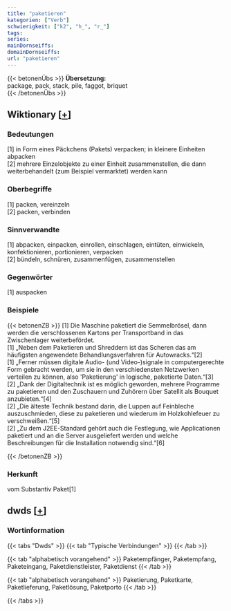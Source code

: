 ```yaml
---
title: "paketieren"
kategorien: ["Verb"]
schwierigkeit: ["k2", "h_", "r_"]
tags:
series:
mainDornseiffs:
domainDornseiffs:
url: "paketieren"
---
```


{{< betonenÜbs >}}
**Übersetzung:**  
package, pack, stack, pile, faggot, briquet  
{{< /betonenÜbs >}}

## Wiktionary [[+](https://de.wiktionary.org/wiki/paketieren)]

### Bedeutungen
[1] in Form eines Päckchens (Pakets) verpacken; in kleinere Einheiten abpacken  
[2] mehrere Einzelobjekte zu einer Einheit zusammenstellen, die dann weiterbehandelt (zum Beispiel vermarktet) werden kann  

### Oberbegriffe
[1] packen, vereinzeln  
[2] packen, verbinden  

### Sinnverwandte
[1] abpacken, einpacken, einrollen, einschlagen, eintüten, einwickeln, konfektionieren, portionieren, verpacken  
[2] bündeln, schnüren, zusammenfügen, zusammenstellen  

### Gegenwörter
[1] auspacken  

### Beispiele
{{< betonenZB >}}
[1] Die Maschine paketiert die Semmelbrösel, dann werden die verschlossenen Kartons per Transportband in das Zwischenlager weiterbefördet.  
[1] „Neben dem Paketieren und Shreddern ist das Scheren das am häufigsten angewendete Behandlungsverfahren für Autowracks.“[2]  
[1] „Ferner müssen digitale Audio- (und Video-)signale in computergerechte Form gebracht werden, um sie in den verschiedensten Netzwerken verteilen zu können, also 'Paketierung' in logische, paketierte Daten.“[3]  
[2] „Dank der Digitaltechnik ist es möglich geworden, mehrere Programme zu paketieren und den Zuschauern und Zuhörern über Satellit als Bouquet anzubieten.“[4]  
[2] „Die älteste Technik bestand darin, die Luppen auf Feinbleche auszuschmieden, diese zu paketieren und wiederum im Holzkohlefeuer zu verschweißen.“[5]  
[2] „Zu dem J2EE-Standard gehört auch die Festlegung, wie Applicationen paketiert und an die Server ausgeliefert werden und welche Beschreibungen für die Installation notwendig sind.“[6]  

{{< /betonenZB >}}
### Herkunft
vom Substantiv Paket[1]  



## dwds [[+](https://www.dwds.de/wb/paketieren)]

### Wortinformation
{{< tabs "Dwds" >}}
{{< tab "Typische Verbindungen" >}}
{{< /tab >}}

{{< tab "alphabetisch vorangehend" >}}
Paketempfänger, Paketempfang, Paketeingang, Paketdienstleister, Paketdienst
{{< /tab >}}

{{< tab "alphabetisch vorangehend" >}}
Paketierung, Paketkarte, Paketlieferung, Paketlösung, Paketporto
{{< /tab >}}

{{< /tabs >}}

